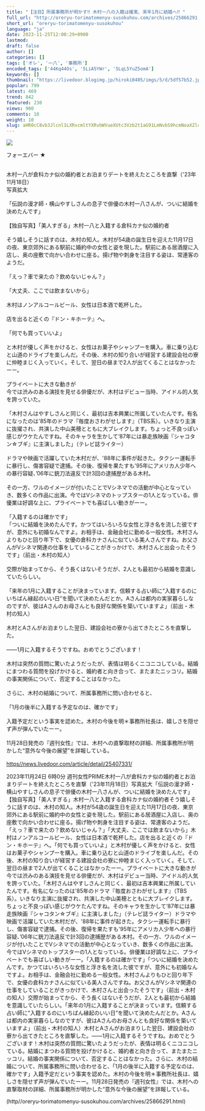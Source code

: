 ```yaml
---
title: "【注目】所属事務所が明かす‼ 木村一八の入籍は確実、来年1月に結婚へ‼ "
full_url: "http://oreryu-torimatomenyu-susokuhou.com/archives/25866291.html"
short_url: "oreryu-torimatomenyu-susokuhou"
language: "ja"
date: 2023-11-25T12:00:29+0900
lastmod: 
draft: false
author: []
categories: []
tags: ['オレ', '一八', '事務所']
encoded_tags: ['44Kq44Os', '5LiA5YWr', '5LqL5YuZ5omA']
keywords: []
thumbnail: "https://livedoor.blogimg.jp/hiroki0405/imgs/5/d/5df57b52.jpg"
popular: 799
latest: 469
trend: 842
featured: 230
views: 900
comments: 18
weight: 10
slug: aHR0cC8vb3Jlcnl1LXRvcmltYXRvbWVueXUtc3Vzb2t1aG91LmNvbS9hcmNoaXZlcy8yNTg2NjI5MS5odG1s
---
```


![](https://livedoor.blogimg.jp/hiroki0405/imgs/5/d/5df57b52.jpg)

<div><p>フォーエバー ★ </p><br> 木村一八が倉科カナ似の婚約者とお泊まりデートを終えたところを直撃（'23年11月18日） <br> 写真拡大 <br> <br> 「伝説の漫才師・横山やすしさんの息子で俳優の木村一八さんが、ついに結婚を決めたんです」 <br> <br> 【独自写真】「美人すぎる」木村一八と入籍する倉科カナ似の婚約者 <br> <br> そう嬉しそうに話すのは、木村の知人。木村が54歳の誕生日を迎えた11月17日の夜、東京郊外にある駅前に婚約中の女性と姿を現した。駅前にある居酒屋に入店し、奥の座敷で向かい合わせに座る。揚げ物や刺身を注目する姿は、常連客のようだ。 <br> <br> 「えっ？車で来たの？飲めないじゃん？」 <br> <br> 「大丈夫、ここでは飲まないから」 <br> <br> 木村はノンアルコールビール、女性は日本酒で乾杯した。 <br> <br> 店を出ると近くの『ドン・キホーテ』へ。 <br> <br> 「何でも買っていいよ」 <br> <br> と木村が優しく声をかけると、女性はお菓子やシャンプーを購入。車に乗り込むと山道のドライブを楽しんだ。その後、木村の知り合いが経営する建設会社の寮に仲睦まじく入っていく。そして、翌日の昼まで2人が出てくることはなかったーー。 <br> <br> プライベートに大きな動きが <br> 今では渋みのある演技を見せる俳優だが、木村はデビュー当時、アイドル的人気を誇っていた。 <br> <br> 「木村さんはやすしさんと同じく、最初は吉本興業に所属していたんです。有名になったのは'85年のドラマ『毎度おさわがせします』（TBS系）。いきなり主演に抜擢され、共演した中山美穂とともに大ブレイクします。ちょっと不良っぽい感じがウケたんですね。そのキャラを生かして‘87年には暴走族映画『シャコタン☆ブギ』に主演しました」（テレビ誌ライター） <br> <br> ドラマや映画で活躍していた木村だが、'88年に事件が起きた。タクシー運転手に暴行し、傷害容疑で逮捕。その後、復帰を果たすも'95年にアメリカ人少年への暴行容疑、’06年に銃刀法違反で計3回の逮捕歴がある木村。 <br> <br> その一方、ワルのイメージが付いたことでVシネマでの活動が中心となっていき、数多くの作品に出演。今ではVシネマのトップスターの1人となっている。俳優業は好調な上に、プライベートでも喜ばしい動きがーー。 <br> <br> 「入籍するのは確かです」 <br> 「ついに結婚を決めたんです。かつてはいろいろな女性と浮き名を流した彼ですが、意外にも初婚なんですよ。お相手は、金融会社に勤める一般女性。木村さんよりもひと回り年下で、女優の倉科カナさんに似ている美人さんですね。お父さんがVシネマ関連の仕事をしていることがきっかけで、木村さんと出会ったそうです」（前出・木村の知人） <br> <br> 交際が始まってから、そう長くはないそうだが、2人とも最初から結婚を意識していたらしい。 <br> <br> 「来年の1月に入籍することが決まっています。信頼する占い師に“入籍するのにいちばん縁起のいい日”を聞いて決めたんだとか。Aさんは都内の実家暮らしなのですが、彼はAさんのお母さんとも良好な関係を築いていますよ」（前出・木村の知人） <br> <br> 木村とAさんがお泊まりした翌日、建設会社の寮から出てきたところを直撃した。 <br> <br> ――1月に入籍するそうですね。おめでとうございます！ <br> <br> 木村は突然の質問に驚いたようだったが、表情は明るくニコニコしている。結婚にまつわる質問を投げかけると、婚約者と向き合って、またまたニッコリ。結婚の事実関係について、否定することはなかった。 <br> <br> さらに、木村の結婚について、所属事務所に問い合わせると、 <br> <br> 「1月の後半に入籍する予定なのは、確かです」 <br> <br> 入籍予定だという事実を認めた。木村の今後を明＊事務所社長は、嬉しさを隠せず声が弾んでいたーー。 <br> <br> 11月28日発売の『週刊女性』では、木村への直撃取材の詳細、所属事務所が明かした“意外な今後の展望”を詳報している。 <br> <br> <a target='_blank' href='https//news.livedoor.com/article/detail/25407331/'>https//news.livedoor.com/article/detail/25407331/</a> <p>2023年11月24日 6時0分 週刊女性PRIME木村一八が倉科カナ似の婚約者とお泊まりデートを終えたところを直撃（'23年11月18日）写真拡大「伝説の漫才師・横山やすしさんの息子で俳優の木村一八さんが、ついに結婚を決めたんです」【独自写真】「美人すぎる」木村一八と入籍する倉科カナ似の婚約者そう嬉しそうに話すのは、木村の知人。木村が54歳の誕生日を迎えた11月17日の夜、東京郊外にある駅前に婚約中の女性と姿を現した。駅前にある居酒屋に入店し、奥の座敷で向かい合わせに座る。揚げ物や刺身を注目する姿は、常連客のようだ。「えっ？車で来たの？飲めないじゃん？」「大丈夫、ここでは飲まないから」木村はノンアルコールビール、女性は日本酒で乾杯した。店を出ると近くの『ドン・キホーテ』へ。「何でも買っていいよ」と木村が優しく声をかけると、女性はお菓子やシャンプーを購入。車に乗り込むと山道のドライブを楽しんだ。その後、木村の知り合いが経営する建設会社の寮に仲睦まじく入っていく。そして、翌日の昼まで2人が出てくることはなかったーー。プライベートに大きな動きが今では渋みのある演技を見せる俳優だが、木村はデビュー当時、アイドル的人気を誇っていた。「木村さんはやすしさんと同じく、最初は吉本興業に所属していたんです。有名になったのは'85年のドラマ『毎度おさわがせします』（TBS系）。いきなり主演に抜擢され、共演した中山美穂とともに大ブレイクします。ちょっと不良っぽい感じがウケたんですね。そのキャラを生かして‘87年には暴走族映画『シャコタン☆ブギ』に主演しました」（テレビ誌ライター）ドラマや映画で活躍していた木村だが、'88年に事件が起きた。タクシー運転手に暴行し、傷害容疑で逮捕。その後、復帰を果たすも'95年にアメリカ人少年への暴行容疑、’06年に銃刀法違反で計3回の逮捕歴がある木村。その一方、ワルのイメージが付いたことでVシネマでの活動が中心となっていき、数多くの作品に出演。今ではVシネマのトップスターの1人となっている。俳優業は好調な上に、プライベートでも喜ばしい動きがーー。「入籍するのは確かです」「ついに結婚を決めたんです。かつてはいろいろな女性と浮き名を流した彼ですが、意外にも初婚なんですよ。お相手は、金融会社に勤める一般女性。木村さんよりもひと回り年下で、女優の倉科カナさんに似ている美人さんですね。お父さんがVシネマ関連の仕事をしていることがきっかけで、木村さんと出会ったそうです」（前出・木村の知人）交際が始まってから、そう長くはないそうだが、2人とも最初から結婚を意識していたらしい。「来年の1月に入籍することが決まっています。信頼する占い師に“入籍するのにいちばん縁起のいい日”を聞いて決めたんだとか。Aさんは都内の実家暮らしなのですが、彼はAさんのお母さんとも良好な関係を築いていますよ」（前出・木村の知人）木村とAさんがお泊まりした翌日、建設会社の寮から出てきたところを直撃した。――1月に入籍するそうですね。おめでとうございます！木村は突然の質問に驚いたようだったが、表情は明るくニコニコしている。結婚にまつわる質問を投げかけると、婚約者と向き合って、またまたニッコリ。結婚の事実関係について、否定することはなかった。さらに、木村の結婚について、所属事務所に問い合わせると、「1月の後半に入籍する予定なのは、確かです」入籍予定だという事実を認めた。木村の今後を明＊事務所社長は、嬉しさを隠せず声が弾んでいたーー。11月28日発売の『週刊女性』では、木村への直撃取材の詳細、所属事務所が明かした“意外な今後の展望”を詳報している。</p></div>

(http//oreryu-torimatomenyu-susokuhou.com/archives/25866291.html)
